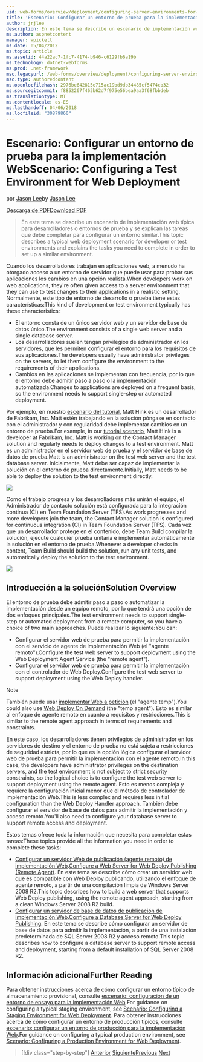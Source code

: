 ```yaml
---
uid: web-forms/overview/deployment/configuring-server-environments-for-web-deployment/scenario-configuring-a-test-environment-for-web-deployment
title: 'Escenario: Configurar un entorno de prueba para la implementación Web | Documentos de Microsoft'
author: jrjlee
description: En este tema se describe un escenario de implementación web típica para desarrolladores o entornos de prueba y se explican las tareas que debe completar para configurar un si...
ms.author: aspnetcontent
manager: wpickett
ms.date: 05/04/2012
ms.topic: article
ms.assetid: 44a22ac7-1fc7-4174-b946-c6129fb6a19b
ms.technology: dotnet-webforms
ms.prod: .net-framework
msc.legacyurl: /web-forms/overview/deployment/configuring-server-environments-for-web-deployment/scenario-configuring-a-test-environment-for-web-deployment
msc.type: authoredcontent
ms.openlocfilehash: 2976be642815e715ac19bd9db34485cf5474cb32
ms.sourcegitcommit: f8852267f463b62d7f975e56bea9aa3f68fbbdeb
ms.translationtype: MT
ms.contentlocale: es-ES
ms.lasthandoff: 04/06/2018
ms.locfileid: "30879860"
---
```

<a name="scenario-configuring-a-test-environment-for-web-deployment"></a><span data-ttu-id="71cb4-103">Escenario: Configurar un entorno de prueba para la implementación Web</span><span class="sxs-lookup"><span data-stu-id="71cb4-103">Scenario: Configuring a Test Environment for Web Deployment</span></span>
====================
<span data-ttu-id="71cb4-104">por [Jason Lee](https://github.com/jrjlee)</span><span class="sxs-lookup"><span data-stu-id="71cb4-104">by [Jason Lee](https://github.com/jrjlee)</span></span>

[<span data-ttu-id="71cb4-105">Descarga de PDF</span><span class="sxs-lookup"><span data-stu-id="71cb4-105">Download PDF</span></span>](https://msdnshared.blob.core.windows.net/media/MSDNBlogsFS/prod.evol.blogs.msdn.com/CommunityServer.Blogs.Components.WeblogFiles/00/00/00/63/56/8130.DeployingWebAppsInEnterpriseScenarios.pdf)

> <span data-ttu-id="71cb4-106">En este tema se describe un escenario de implementación web típica para desarrolladores o entornos de prueba y se explican las tareas que debe completar para configurar un entorno similar.</span><span class="sxs-lookup"><span data-stu-id="71cb4-106">This topic describes a typical web deployment scenario for developer or test environments and explains the tasks you need to complete in order to set up a similar environment.</span></span>


<span data-ttu-id="71cb4-107">Cuando los desarrolladores trabajan en aplicaciones web, a menudo ha otorgado acceso a un entorno de servidor que puede usar para probar sus aplicaciones los cambios en una opción realista.</span><span class="sxs-lookup"><span data-stu-id="71cb4-107">When developers work on web applications, they're often given access to a server environment that they can use to test changes to their applications in a realistic setting.</span></span> <span data-ttu-id="71cb4-108">Normalmente, este tipo de entorno de desarrollo o prueba tiene estas características:</span><span class="sxs-lookup"><span data-stu-id="71cb4-108">This kind of development or test environment typically has these characteristics:</span></span>

- <span data-ttu-id="71cb4-109">El entorno consta de un único servidor web y un servidor de base de datos único.</span><span class="sxs-lookup"><span data-stu-id="71cb4-109">The environment consists of a single web server and a single database server.</span></span>
- <span data-ttu-id="71cb4-110">Los desarrolladores suelen tengan privilegios de administrador en los servidores, que les permiten configurar el entorno para los requisitos de sus aplicaciones.</span><span class="sxs-lookup"><span data-stu-id="71cb4-110">The developers usually have administrator privileges on the servers, to let them configure the environment to the requirements of their applications.</span></span>
- <span data-ttu-id="71cb4-111">Cambios en las aplicaciones se implementan con frecuencia, por lo que el entorno debe admitir paso a paso o la implementación automatizada.</span><span class="sxs-lookup"><span data-stu-id="71cb4-111">Changes to applications are deployed on a frequent basis, so the environment needs to support single-step or automated deployment.</span></span>

<span data-ttu-id="71cb4-112">Por ejemplo, en nuestro [escenario del tutorial](../deploying-web-applications-in-enterprise-scenarios/enterprise-web-deployment-scenario-overview.md), Matt Hink es un desarrollador de Fabrikam, Inc. Matt estén trabajando en la solución póngase en contacto con el administrador y con regularidad debe implementar cambios en un entorno de prueba.</span><span class="sxs-lookup"><span data-stu-id="71cb4-112">For example, in our [tutorial scenario](../deploying-web-applications-in-enterprise-scenarios/enterprise-web-deployment-scenario-overview.md), Matt Hink is a developer at Fabrikam, Inc. Matt is working on the Contact Manager solution and regularly needs to deploy changes to a test environment.</span></span> <span data-ttu-id="71cb4-113">Matt es un administrador en el servidor web de prueba y el servidor de base de datos de prueba.</span><span class="sxs-lookup"><span data-stu-id="71cb4-113">Matt is an administrator on the test web server and the test database server.</span></span> <span data-ttu-id="71cb4-114">Inicialmente, Matt debe ser capaz de implementar la solución en el entorno de prueba directamente.</span><span class="sxs-lookup"><span data-stu-id="71cb4-114">Initially, Matt needs to be able to deploy the solution to the test environment directly.</span></span>

![](scenario-configuring-a-test-environment-for-web-deployment/_static/image1.png)

<span data-ttu-id="71cb4-115">Como el trabajo progresa y los desarrolladores más unirán el equipo, el Administrador de contacto solución está configurada para la integración continua (CI) en Team Foundation Server (TFS).</span><span class="sxs-lookup"><span data-stu-id="71cb4-115">As work progresses and more developers join the team, the Contact Manager solution is configured for continuous integration (CI) in Team Foundation Server (TFS).</span></span> <span data-ttu-id="71cb4-116">Cada vez que un desarrollador protege en el contenido, debe Team Build compilar la solución, ejecute cualquier prueba unitaria e implementar automáticamente la solución en el entorno de prueba.</span><span class="sxs-lookup"><span data-stu-id="71cb4-116">Whenever a developer checks in content, Team Build should build the solution, run any unit tests, and automatically deploy the solution to the test environment.</span></span>

![](scenario-configuring-a-test-environment-for-web-deployment/_static/image2.png)

## <a name="solution-overview"></a><span data-ttu-id="71cb4-117">Introducción a la solución</span><span class="sxs-lookup"><span data-stu-id="71cb4-117">Solution Overview</span></span>

<span data-ttu-id="71cb4-118">El entorno de prueba debe admitir paso a paso o automatizar la implementación desde un equipo remoto, por lo que tendrá una opción de dos enfoques principales.</span><span class="sxs-lookup"><span data-stu-id="71cb4-118">The test environment needs to support single-step or automated deployment from a remote computer, so you have a choice of two main approaches.</span></span> <span data-ttu-id="71cb4-119">Puede realizar lo siguiente:</span><span class="sxs-lookup"><span data-stu-id="71cb4-119">You can:</span></span>

- <span data-ttu-id="71cb4-120">Configurar el servidor web de prueba para permitir la implementación con el servicio de agente de implementación Web (el "agente remoto").</span><span class="sxs-lookup"><span data-stu-id="71cb4-120">Configure the test web server to support deployment using the Web Deployment Agent Service (the "remote agent").</span></span>
- <span data-ttu-id="71cb4-121">Configurar el servidor web de prueba para permitir la implementación con el controlador de Web Deploy.</span><span class="sxs-lookup"><span data-stu-id="71cb4-121">Configure the test web server to support deployment using the Web Deploy handler.</span></span>

> [!NOTE]
> <span data-ttu-id="71cb4-122">También puede usar [implementar Web a petición](https://technet.microsoft.com/library/ee517345(WS.10).aspx) (el "agente temp").</span><span class="sxs-lookup"><span data-stu-id="71cb4-122">You could also use [Web Deploy On Demand](https://technet.microsoft.com/library/ee517345(WS.10).aspx) (the "temp agent").</span></span> <span data-ttu-id="71cb4-123">Esto es similar al enfoque de agente remoto en cuanto a requisitos y restricciones.</span><span class="sxs-lookup"><span data-stu-id="71cb4-123">This is similar to the remote agent approach in terms of requirements and constraints.</span></span>


<span data-ttu-id="71cb4-124">En este caso, los desarrolladores tienen privilegios de administrador en los servidores de destino y el entorno de prueba no está sujeta a restricciones de seguridad estricta, por lo que es la opción lógica configurar el servidor web de prueba para permitir la implementación con el agente remoto.</span><span class="sxs-lookup"><span data-stu-id="71cb4-124">In this case, the developers have administrator privileges on the destination servers, and the test environment is not subject to strict security constraints, so the logical choice is to configure the test web server to support deployment using the remote agent.</span></span> <span data-ttu-id="71cb4-125">Esto es menos compleja y requiere la configuración inicial menor que el método de controlador de implementación Web.</span><span class="sxs-lookup"><span data-stu-id="71cb4-125">This is less complex and requires less initial configuration than the Web Deploy Handler approach.</span></span> <span data-ttu-id="71cb4-126">También debe configurar el servidor de base de datos para admitir la implementación y acceso remoto.</span><span class="sxs-lookup"><span data-stu-id="71cb4-126">You'll also need to configure your database server to support remote access and deployment.</span></span>

<span data-ttu-id="71cb4-127">Estos temas ofrece toda la información que necesita para completar estas tareas:</span><span class="sxs-lookup"><span data-stu-id="71cb4-127">These topics provide all the information you need in order to complete these tasks:</span></span>

- <span data-ttu-id="71cb4-128">[Configurar un servidor Web de publicación (agente remoto) de implementación Web](configuring-a-web-server-for-web-deploy-publishing-remote-agent.md).</span><span class="sxs-lookup"><span data-stu-id="71cb4-128">[Configure a Web Server for Web Deploy Publishing (Remote Agent)](configuring-a-web-server-for-web-deploy-publishing-remote-agent.md).</span></span> <span data-ttu-id="71cb4-129">En este tema se describe cómo crear un servidor web que es compatible con Web Deploy publicando, utilizando el enfoque de agente remoto, a partir de una compilación limpia de Windows Server 2008 R2.</span><span class="sxs-lookup"><span data-stu-id="71cb4-129">This topic describes how to build a web server that supports Web Deploy publishing, using the remote agent approach, starting from a clean Windows Server 2008 R2 build.</span></span>
- <span data-ttu-id="71cb4-130">[Configurar un servidor de base de datos de publicación de implementación Web](configuring-a-database-server-for-web-deploy-publishing.md).</span><span class="sxs-lookup"><span data-stu-id="71cb4-130">[Configure a Database Server for Web Deploy Publishing](configuring-a-database-server-for-web-deploy-publishing.md).</span></span> <span data-ttu-id="71cb4-131">En este tema se describe cómo configurar un servidor de base de datos para admitir la implementación, a partir de una instalación predeterminada de SQL Server 2008 R2 y acceso remoto.</span><span class="sxs-lookup"><span data-stu-id="71cb4-131">This topic describes how to configure a database server to support remote access and deployment, starting from a default installation of SQL Server 2008 R2.</span></span>

## <a name="further-reading"></a><span data-ttu-id="71cb4-132">Información adicional</span><span class="sxs-lookup"><span data-stu-id="71cb4-132">Further Reading</span></span>

<span data-ttu-id="71cb4-133">Para obtener instrucciones acerca de cómo configurar un entorno típico de almacenamiento provisional, consulte [escenario: configuración de un entorno de ensayo para la implementación Web](scenario-configuring-a-staging-environment-for-web-deployment.md).</span><span class="sxs-lookup"><span data-stu-id="71cb4-133">For guidance on configuring a typical staging environment, see [Scenario: Configuring a Staging Environment for Web Deployment](scenario-configuring-a-staging-environment-for-web-deployment.md).</span></span> <span data-ttu-id="71cb4-134">Para obtener instrucciones acerca de cómo configurar un entorno de producción típicos, consulte [escenario: configurar un entorno de producción para la implementación Web](scenario-configuring-a-production-environment-for-web-deployment.md).</span><span class="sxs-lookup"><span data-stu-id="71cb4-134">For guidance on configuring a typical production environment, see [Scenario: Configuring a Production Environment for Web Deployment](scenario-configuring-a-production-environment-for-web-deployment.md).</span></span>

> [!div class="step-by-step"]
> <span data-ttu-id="71cb4-135">[Anterior](choosing-the-right-approach-to-web-deployment.md)
> [Siguiente](scenario-configuring-a-staging-environment-for-web-deployment.md)</span><span class="sxs-lookup"><span data-stu-id="71cb4-135">[Previous](choosing-the-right-approach-to-web-deployment.md)
[Next](scenario-configuring-a-staging-environment-for-web-deployment.md)</span></span>
